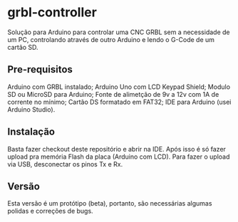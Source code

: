 # grbl-controller

Solução para Arduino para controlar uma CNC GRBL sem a necessidade de um PC, controlando através de outro Arduino e lendo o G-Code de um cartão SD.

## Pre-requisitos

Arduino com GRBL instalado;
Arduino Uno com LCD Keypad Shield;
Modulo SD ou MicroSD para Arduino;
Fonte de alimetção de 9v a 12v com 1A de corrente no mínimo;
Cartão DS formatado em FAT32;
IDE para Arduino (usei Arduino Studio).

## Instalação

Basta fazer checkout deste repositório e abrir na IDE. Após isso é só fazer upload pra memória Flash da placa (Arduino com LCD). Para fazer o upload via USB, desconectar os pinos Tx e Rx.

## Versão

Esta versão é um protótipo (beta), portanto, são necessárias algumas polidas e correções de bugs. 


